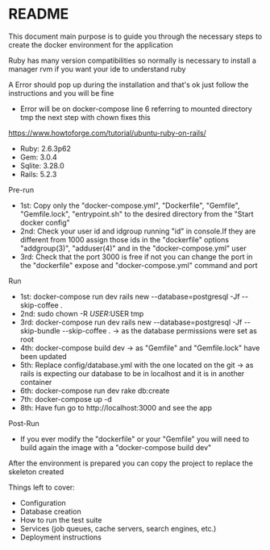 # README
This document main purpose is to guide you through the necessary steps to create the docker environment for the application 

Ruby has many version compatibilities so normally is necessary to install a manager rvm if you want your ide to understand ruby

A Error should pop up during the installation and that's ok just follow the instructions and you will be fine  

- Error will be on docker-compose line 6 referring to mounted directory tmp the next step with chown fixes this  

https://www.howtoforge.com/tutorial/ubuntu-ruby-on-rails/

- Ruby: 2.6.3p62
- Gem: 3.0.4
- Sqlite: 3.28.0
- Rails: 5.2.3

Pre-run
- 1st: Copy only the "docker-compose.yml", "Dockerfile", "Gemfile", "Gemfile.lock", "entrypoint.sh" to the desired directory from the "Start docker config"
- 2nd: Check your user id and idgroup running "id" in console.If they are different from 1000 assign those ids in the "dockerfile" options "addgroup(3)", "adduser(4)" and in the "docker-compose.yml" user
- 3rd: Check that the port 3000 is free if not you can change the port in the "dockerfile" expose and "docker-compose.yml" command and port

Run
- 1st: docker-compose run dev rails new --database=postgresql -Jf --skip-coffee .
- 2nd: sudo chown -R $USER:$USER tmp
- 3rd: docker-compose run dev rails new --database=postgresql -Jf --skip-bundle --skip-coffee . -> as the database permissions were set as root 
- 4th: docker-compose build dev -> as "Gemfile" and "Gemfile.lock" have been updated
- 5th: Replace config/database.yml with the one located on the git -> as rails is expecting our database to be in localhost and it is in another container
- 6th: docker-compose run dev rake db:create
- 7th: docker-compose up -d
- 8th: Have fun go to http://localhost:3000 and see the app

Post-Run
- If you ever modify the "dockerfile" or your "Gemfile" you will need to build again the image with a "docker-compose build dev" 

After the environment is prepared you can copy the project to replace the skeleton created

Things left to cover:
* Configuration
* Database creation
* How to run the test suite
* Services (job queues, cache servers, search engines, etc.)
* Deployment instructions
